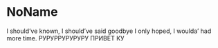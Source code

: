 # NoName
I should’ve known, I should’ve said goodbye
I only hoped, I woulda’ had more time.
РУРУРРУРУРУРУ
ПРИВЕТ КУ

